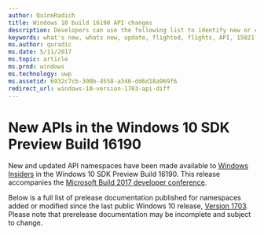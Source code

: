 ```yaml
---
author: QuinnRadich
title: Windows 10 build 16190 API changes
description: Developers can use the following list to identify new or changed namespaces in Windows 10 SDK Preview Build 16190
keywords: what's new, whats new, update, flighted, flights, API, 15021
ms.author: quradic
ms.date: 5/11/2017
ms.topic: article
ms.prod: windows
ms.technology: uwp
ms.assetid: 6932c7cb-300b-4558-a346-dd6d18a969f6
redirect_url: windows-10-version-1703-api-diff
---
```



# New APIs in the Windows 10 SDK Preview Build 16190

New and updated API namespaces have been made available to [Windows Insiders](https://insider.windows.com/) in the Windows 10 SDK Preview Build 16190. This release accompanies the [Microsoft Build 2017 developer conference](https://developer.microsoft.com/windows/projects/events/build/2017?ocid=wdgbld17_intreferral_devcenterhp_null_null_devcenter_hppost&utm_campaign=wdgbld17&utm_medium=internalreferral&utm_source=devcenterhp&utm_content=devcenter_hppost).

Below is a full list of prelease documentation published for namespaces added or modified since the last public Windows 10 release, [Version 1703](windows-10-version-1703-api-diff.md). Please note that prerelease documentation may be incomplete and subject to change.